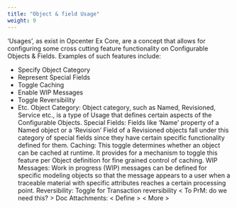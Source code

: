 ```yaml
---
title: "Object & field Usage"
weight: 9
---
```


‘Usages’, as exist in Opcenter Ex Core, are a concept that allows for configuring some cross cutting feature functionality on Configurable Objects & Fields. Examples of such features 
include: 
- Specify Object Category
- Represent Special Fields
- Toggle Caching
- Enable WIP Messages
- Toggle Reversibility
- Etc.
Object Category: Object category, such as Named, Revisioned, Service etc., is a type of Usage 
that defines certain aspects of the Configurable Objects.
Special Fields: Fields like ‘Name’ property of a Named object or a ‘Revision’ Field of a 
Revisioned objects fall under this category of special fields since they have certain specific 
functionality defined for them. 
Caching: This toggle determines whether an object can be cached at runtime. It provides for a 
mechanism to toggle this feature per Object definition for fine grained control of caching.
WIP Messages: Work in progress (WIP) messages can be defined for specific modeling objects 
so that the message appears to a user when a traceable material with specific attributes 
reaches a certain processing point.
Reversibility: Toggle for Transaction reversibility \< To PrM: do we need this? \>
Doc Attachments: \< Define \>
\< More \>